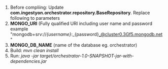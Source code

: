 
1. Before compliing: Update **com.ingestyon.orchestrator.repository.BaseRepository**. Replace following to parameters
2. **MONGO_URI** (Fully qualified URI including user name and password example  "mongodb+srv://_{username}_:_{password}_@cluster0.3Gf5.mongodb.net"
3. **MONGO_DB_NAME** (name of the database eg. orchestrator) 
4. Build: _mvn clean install_ 
5. Run:  _java -jar target/orchestrator-1.0-SNAPSHOT-jar-with-dependencies.jar_
